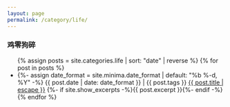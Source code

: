 ```yaml
---
layout: page
permalink: /category/life/
---
```


<h3 class="post-list-heading">  鸡零狗碎  </h3>
  <ul class="post-list">
    {% assign posts = site.categories.life | sort: "date" | reverse %}
    {% for post in posts %}
    <li>
    	{%- assign date_format = site.minima.date_format | default: "%b %-d, %Y" -%}
    	<span class="post-meta">{{ post.date | date: date_format }} | {{ post.tags }}</span>
    	<a class="post-link" href="{{ post.url | relative_url }}">{{ post.title | escape }}</a>
    	{%- if site.show_excerpts -%}{{ post.excerpt }}{%- endif -%}
    </li>
    {% endfor %}
  </ul>
